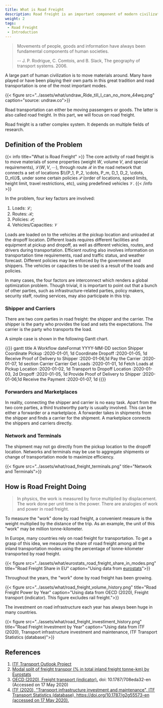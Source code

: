 ```yaml
---
title: What is Road Freight
description: Road freight is an important component of modern civilization
weight: 2
tags:
 - Road Freight
 - Introduction
---
```



> Movements of people, goods and information have always been fundamental components of human societies.
>
> -- J. P. Rodrigue, C. Comtois, and B. Slack, The geography of transport systems. 2006.

A large part of human civilization is to move materials around. Many have played or have been playing their own parts in this great tradition and road transportation is one of the most important modes.

{{< figure src="../assets/what/undraw_Ride_till_I_can_no_more_44wq.png" caption="source: undraw.co">}}

Road transportation can either be moving passengers or goods. The latter is also called road freight. In this part, we will focus on road freight.

Road freight is a rather complex system. It depends on multiple fields of research.

## Definition of the Problem

{{< info title="What is Road Freight" >}} The core activity of road freight is to move materials of some properties (weight $W$, volume $V$, and special requirements), $\mathscr L(W,V,\cdots)$, through route $\mathscr R$ in the road network that connects a set of locations $\\{P_1, P_2, \cdots, P_m, D_1, D_2, \cdots, D_n\\}$, under some certain policies $\mathscr P$ (order of locations, speed limits, height limit, travel restrictions, etc), using predefined vehicles $\mathscr V$. {{< /info >}}

In the problem, four key factors are involved:

1. Loads: $\mathscr L$;
2. Routes: $\mathscr R$;
3. Policies: $\mathscr P$;
4. Vehicles/Capacities: $\mathscr V$

Loads are loaded on to the vehicles at the pickup location and unloaded at the dropoff location. Different loads requires different facilities and equipment at pickup and dropoff, as well as different vehicles, routes, and drivers during transportation. Efficient routing also involves information on transportation time requirements, road and traffic status, and weather forecast. Different policies may be enforced by the government and shippers. The vehicles or capacities to be used is a result of the loads and policies.

In many cases, the four factors are interconnect which renders a global optimization problem. Though trivial, it is important to point out that a bunch of other parties, such as infrastructure-related parties, policy makers, security staff, routing services, may also participate in this trip.



### Shipper and Carriers

There are two core parties in road freight: the shipper and the carrier. The shipper is the party who provides the load and sets the expectations. The carrier is the party who transports the load.

A simple case is shown in the following Gantt chart.

{{<mermaid>}}
gantt
    title A Workflow
    dateFormat  YYYY-MM-DD
    section Shipper
    Coordinate Pickup           :2020-01-01, 1d
    Coordinate Dropoff          :2020-01-05, 1d
    Receive Proof of Delivery to Shipper     :2020-01-06,1d
    Pay the Carrier             :2020-01-07, 1d
    section Carrier
    Carrier Get Loads      :2020-01-01, 1d
    Fetch Loads at Pickup Location            :2020-01-02, 1d
    Transport to Dropoff Location           :2020-01-03, 2d
    Dropoff      :2020-01-05, 1d
    Provide Proof of Delivery to Shipper     :2020-01-06,1d
    Receive the Payment             :2020-01-07, 1d
{{</mermaid>}}

### Forwarders and Marketplaces

In reality, connecting the shipper and carrier is no easy task. Apart from the two core parties, a third trustworthy party is usually involved. This can be either a forwarder or a marketplace. A forwarder takes in shipments from the shipper and finds a carrier for the shipment. A marketplace connects the shippers and carriers directly.

### Network and Terminals

The shipment may not go directly from the pickup location to the dropoff location. Networks and terminals may be use to aggregate shipments or change of transportation mode to maximize efficiency.

{{< figure src="../assets/what/road_freight_terminals.png" title="Network and Terminals">}}


## How is Road Freight Doing

> In physics, the work is measured by force multiplied by displacement. The work done per unit time is the power. There are analogies of work and power in road freight.

To measure the "work" done by road freight, a convenient measure is the weight multiplied by the distance of the trip. As an example, the unit of this "work" may be million tonne-kilometer.

In Europe, many countries rely on road freight for transportation. To get a grasp of this idea, we measure the share of road freight among all the inland transportation modes using the percentage of tonne-kilometer transported by road freight.

{{< figure src="../assets/what/eurostats_road_freight_share_in_modes.png" title="Road Freight Share in EU" caption="Using data from [eurostats](https://ec.europa.eu/eurostat/tgm/refreshTableAction.do?tab=table&plugin=1&pcode=t2020_rk320&language=en)">}}

Throughout the years, the "work" done by road freight has been growing.

{{< figure src="../assets/what/road_freight_volume_history.png" title="Road Freight Power by Year" caption="Using data from OECD (2020), Freight transport (indicator). This figure excludes rail freight.">}}

The investment on road infrastructure each year has always been huge in many countries.

{{< figure src="../assets/what/road_freight_investiment_history.png" title="Road Freight Investment by Year" caption="Using data from ITF (2020), Transport infrastructure investment and maintenance, ITF Transport Statistics (database)">}}



## References

1. [ITF Transport Outlook Project
](https://www.itf-oecd.org/itf-transport-outlook-project)
2. [Modal split of freight transpor (% in total inland freight tonne-km) by Eurostats](https://ec.europa.eu/eurostat/tgm/refreshTableAction.do?tab=table&plugin=1&pcode=t2020_rk320&language=en)
2. [OECD (2020), Freight transport (indicator).](https://data.oecd.org/transport/freight-transport.htm) doi: 10.1787/708eda32-en (Accessed on 17 May 2020)
3. [ITF (2020), "Transport infrastructure investment and maintenance", ITF Transport Statistics (database), https://doi.org/10.1787/g2g55573-en (accessed on 17 May 2020).](https://stats.oecd.org/BrandedView.aspx?oecd_bv_id=trsprt-data-en&doi=g2g55573-en#)